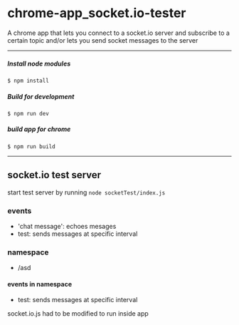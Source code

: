 # chrome-app_socket.io-tester
A chrome app that lets you connect to a socket.io server and subscribe to a 
certain topic and/or lets you send socket messages to the server

---

##### Install node modules
`$ npm install`

##### Build for development
`$ npm run dev`

##### build app for chrome
`$ npm run build`

---





## socket.io test server

start test server by running `node socketTest/index.js`

### events
* 'chat message': echoes mesages
* test: sends messages at specific interval

### namespace
* /asd
#### events in namespace
* test: sends messages at specific interval







socket.io.js had to be modified to run inside app
